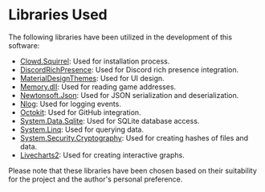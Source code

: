 # Libraries Used

The following libraries have been utilized in the development of this software:

- [Clowd.Squirrel](https://github.com/clowd/Clowd.Squirrel): Used for installation process.
- [DiscordRichPresence](https://github.com/Lachee/discord-rpc-csharp): Used for Discord rich presence integration.
- [MaterialDesignThemes](https://github.com/MaterialDesignInXAML/MaterialDesignInXamlToolkit): Used for UI design.
- [Memory.dll](https://github.com/erfg12/memory.dll): Used for reading game addresses.
- [Newtonsoft.Json](https://github.com/JamesNK/Newtonsoft.Json): Used for JSON serialization and deserialization.
- [Nlog](https://github.com/NLog/NLog): Used for logging events.
- [Octokit](https://github.com/octokit/octokit.net): Used for GitHub integration.
- [System.Data.Sqlite](https://learn.microsoft.com/en-us/dotnet/standard/data/sqlite/?tabs=netcore-cli): Used for SQLite database access.
- [System.Linq](https://learn.microsoft.com/en-us/dotnet/api/system.linq?view=net-6.0): Used for querying data.
- [System.Security.Cryptography](https://learn.microsoft.com/en-us/dotnet/api/system.security.cryptography?view=net-6.0): Used for creating hashes of files and data.
- [Livecharts2](https://github.com/beto-rodriguez/LiveCharts2): Used for creating interactive graphs.

Please note that these libraries have been chosen based on their suitability for the project and the author's personal preference.
